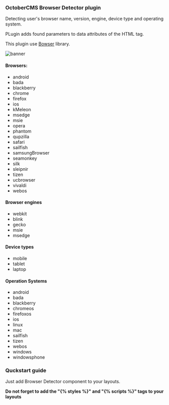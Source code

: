 ### OctoberCMS Browser Detector plugin

Detecting user's browser name, version, engine, device type and operating system.

PLugin adds found parameters to data attributes of the HTML tag.

This plugin use [Bowser](https://github.com/lancedikson/bowser) library.

![banner](https://cdn.rawgit.com/web2easy/OctoberCMS-Yandex-Share-Plugin/0d846efb/assets/images/banner.jpg)

#### Browsers:

* android
* bada
* blackberry
* chrome
* firefox
* ios
* kMeleon
* msedge
* msie
* opera
* phantom
* qupzilla
* safari
* sailfish
* samsungBrowser
* seamonkey
* silk
* sleipnir
* tizen
* ucbrowser
* vivaldi
* webos

#### Browser engines

* webkit
* blink
* gecko
* msie
* msedge

#### Device types

* mobile
* tablet
* laptop

#### Operation Systems

* android
* bada
* blackberry
* chromeos
* firefoxos
* ios
* linux
* mac
* sailfish
* tizen
* webos
* windows
* windowsphone

### Quckstart guide

Just add Browser Detector component to your layouts.

**Do not forget to add the "{% styles %}" and "{% scripts %}" tags to your layouts**